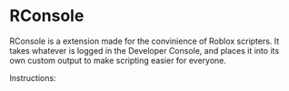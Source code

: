 # RConsole

RConsole is a extension made for the convinience of Roblox scripters. It takes whatever is logged in the Developer Console, and places it into its own custom output to make scripting easier for everyone.

Instructions:
